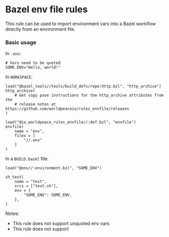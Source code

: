 # Bazel env file rules

This rule can be used to import environment vars into a Bazel workflow directly from an environment file.

### Basic usage

In `.env`:
```shell
# Vars need to be quoted
SOME_ENV="Hello, world!"
```

In `WORKSPACE`:
```starlark
load("@bazel_tools//tools/build_defs/repo:http.bzl", "http_archive")
http_archive(
    # Get copy pase instructions for the http_archive attributes from the
    # release notes at https://github.com/worldpeaceio/rules_envfile/releases
)

load("@io_worldpeace_rules_envfile//:def.bzl", "envfile")
envfile(
    name = "env",
    files = [
        "//.env"
    ]
)
```

In a `BUILD.bazel` file:
```starlark
load("@env//:environment.bzl", "SOME_ENV")

sh_test(
    name = "test",
    srcs = ["test.sh"],
    env = {
        "SOME_ENV": SOME_ENV,
    },
)
````

Notes:
- This rule does not support unquoted env vars
- This rule does not support 
